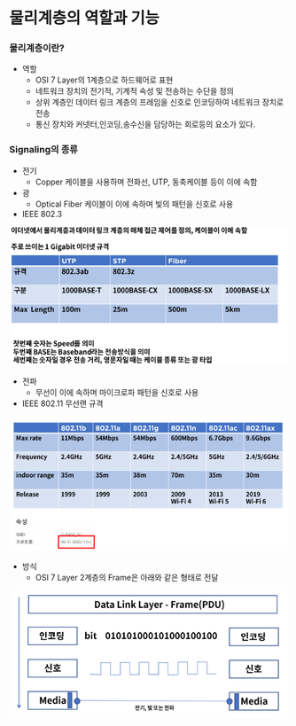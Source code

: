 # 물리계층의 역할과 기능



### 물리계층이란?

- 역할
  - OSI 7 Layer의 1계층으로 하드웨어로 표현
  - 네트워크 장치의 전기적, 기계적 속성 및 전송하는 수단을 정의
  - 상위 계층인 데이터 링크 계층의 프레임을 신호로 인코딩하여 네트워크 장치로 전송
  - 통신 장치와 커넷터,인코딩,송수신을 담당하는 회로등의 요소가 있다.



### Signaling의 종류

- 전기
  - Copper 케이블을 사용하며 전화선, UTP, 동축케이블 등이 이에 속함
- 광
  - Optical Fiber 케이블이 이에 속하며 빛의 패턴을 신호로 사용
- IEEE 802.3

![img](../image/network/network_image11.png)

- 전파
  - 무선이 이에 속하며 마이크로파 패턴을 신호로 사용
- IEEE 802.11 무선랜 규격

![img](../image/network/network_image12.png)

- 방식
  - OSI 7 Layer 2계층의 Frame은 아래와 같은 형태로 전달

![img](../image/network/network_image13.png)